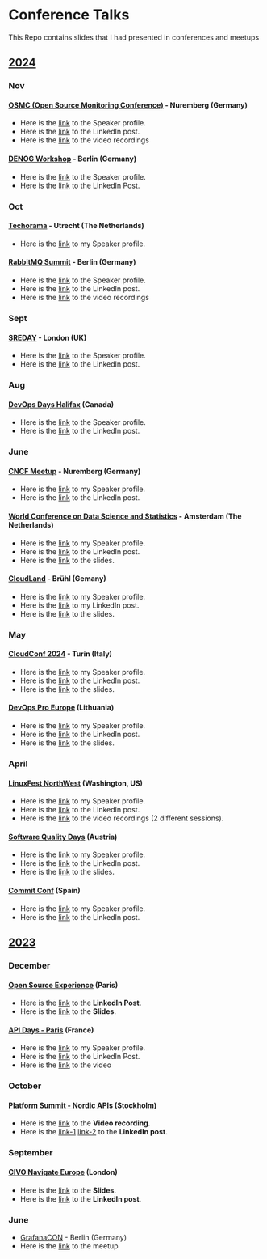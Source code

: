 # Conference Talks

This Repo contains slides that I had presented in conferences and meetups

## [2024](https://github.com/usmangt/talks/tree/master/2024)

### Nov

#### [OSMC (Open Source Monitoring Conference)](https://osmc.de/) - Nuremberg (Germany) 

- Here is the [link](https://osmc.de/talks/observe-your-github-repos-efficiently/) to the Speaker profile.
- Here is the [link](https://www.linkedin.com/posts/open-source-monitoring-conference_devops-sre-repositories-activity-7229743704243113984-Dn2c) to the LinkedIn post.
- Here is the [link](https://www.youtube.com/watch?v=0P6XLuAbCqM&list=PLqar5Efv1_YIkOTgVnSCqVHqYAbd8ciJr&index=11) to the video recordings

#### [DENOG Workshop](https://www.denog.de/de/meetings/denog16/index.html) - Berlin (Germany)

- Here is the [link](https://pretalx.com/denog16/talk/KFFYVH/) to the Speaker profile.
- Here is the [link](https://www.linkedin.com/posts/denog_denog16-activity-7257315303448104960-SNxk) to the LinkedIn Post.

### Oct

#### [Techorama](https://techorama.nl/) - Utrecht (The Netherlands)

- Here is the [link](https://techorama.nl/speakers/speaker/syed-usman-ahmad/) to my Speaker profile.

#### [RabbitMQ Summit](https://www.rabbitmqsummit.com/rabbitmq-summit-2024/) - Berlin (Germany)

- Here is the [link](https://rabbitmq-summit-2024.sessionize.com/speaker/445593cb-1817-4787-8ce7-6362ed4b055a) to the Speaker profile.
- Here is the [link](https://www.linkedin.com/posts/usmanlinux_rabbitmq-grafana-opensource-activity-7255158791153889280-DCbm) to the LinkedIn post.
- Here is the [link](https://www.youtube.com/watch?v=31QVCc2J3bM&list=PLqar5Efv1_YIkOTgVnSCqVHqYAbd8ciJr&index=10&pp=iAQB) to the video recordings

### Sept

#### [SREDAY](https://sreday.com/2024-london/) - London (UK)

- Here is the [link](https://sreday.com/2024-london/Syed_Usman_Ahmad_Grafana_Labs_Unlocking_key_metrics_and_patterns_using_Grafana) to the Speaker profile.
- Here is the [link](https://www.linkedin.com/posts/usmanlinux_sre-grafana-devops-activity-7244299200966852610-sX1W) to the LinkedIn post.

### Aug

#### [DevOps Days Halifax](https://devopsdays.org/events/2024-halifax/welcome/) (Canada)
- Here is the [link](https://talks.devopsdays.org/devopsdays-halifax-2024/speaker/DLNR3D/) to the Speaker profile.
- Here is the [link](https://www.linkedin.com/posts/usmanlinux_grafana-devops-devopsdays-activity-7234825438563307521-TnPv) to the LinkedIn post.

### June

#### [CNCF Meetup](https://community.cncf.io/cloud-native-nurnberg/) - Nuremberg (Germany)

- Here is the [link](https://www.meetup.com/kubernetes-nurnberg/events/301060697/) to my Speaker profile.
- Here is the [link](https://www.linkedin.com/posts/severinneumann_cncf-activity-7204874655877218306-Y6Zc?utm_source=share&utm_medium=member_desktop) to the LinkedIn post.

#### [World Conference on Data Science and Statistics](https://datascience.thepeopleevents.com/) - Amsterdam (The Netherlands)

- Here is the [link](https://www.linkedin.com/posts/usmanlinux_datascienceweek-ai-machinelearning-activity-7205851815362318336-u5Lt?utm_source=share&utm_medium=member_desktop) to my Speaker profile.
- Here is the [link](https://www.linkedin.com/posts/data-science-meet_datascienceweek-grafana-datavisualization-activity-7215979179844993024-c8en?utm_source=share&utm_medium=member_desktop) to the LinkedIn post.
- Here is the [link](https://github.com/usmangt/talks/tree/master/2024/june/world-conf-data-science) to the slides.

#### [CloudLand](https://www.cloudland.org/en/archive/cloudland-2024/) - Brühl (Gemany)

- Here is the [link](https://meine.doag.org/events/cloudland/2024/agenda/#agendaId.4314) to my Speaker profile.
- Here is the [link](https://www.linkedin.com/posts/usmanlinux_doag-grafana-cloudnative-activity-7213550574217109505-ZQVG?utm_source=share&utm_medium=member_desktop) to my LinkedIn post.
- Here is the [link](https://github.com/usmangt/talks/tree/master/2024/june/cloudland) to the slides.

### May

#### [CloudConf 2024](https://2024.cloudconf.it/) - Turin (Italy)

- Here is the [link](https://2024.cloudconf.it/) to my Speaker profile.
- Here is the [link](https://www.linkedin.com/posts/usmanlinux_grafana-cloud-api-activity-7201884761215148032-fRcU?utm_source=share&utm_medium=member_desktop) to the LinkedIn post.
- Here is the [link](https://github.com/usmangt/talks/tree/master/2024/may/devopspro) to the slides.

#### [DevOps Pro Europe](https://devopspro.lt/devops-pro-europe-2024/) (Lithuania)

- Here is the [link](https://events.pinetool.ai/3152/#speakers/958615?referrer%5Bpathname%5D=%2Fspeakers&referrer%5Bsearch%5D=&referrer%5Btitle%5D=Speakers) to my Speaker profile.
- Here is the [link](https://www.linkedin.com/posts/syed-usman-ahmad-b1415515_grafana-google-devops-activity-7199507432065114112-8EtB?utm_source=share&utm_medium=member_desktop) to the LinkedIn post.
- Here is the [link](https://github.com/usmangt/talks/blob/master/2024/may/devopspro/Usman%20Ahmad-Unlocking%20key%20metrics%20and%20patterns%20using%20Grafana-DevOpsPro-Vilnus-2024.pdf) to the slides.

### April

#### [LinuxFest NorthWest](https://2024.lfnw.org/) (Washington, US)

- Here is the [link](https://lfnw2024.sessionize.com/speaker/445593cb-1817-4787-8ce7-6362ed4b055a) to my Speaker profile.
- Here is the [link](https://www.linkedin.com/posts/syed-usman-ahmad-b1415515_linux-opensourcecommunity-lfnw-activity-7190531840787537920-iFQz?utm_source=share&utm_medium=member_desktop) to the LinkedIn post.
- Here is the [link](https://www.youtube.com/watch?v=sTQ6GOplA7k&list=PLqar5Efv1_YIkOTgVnSCqVHqYAbd8ciJr&index=9) to the video recordings (2 different sessions).

#### [Software Quality Days](https://www.software-quality-days.com/en/) (Austria)

- Here is the [link](https://www.software-quality-days.com/en/contribution?tx_comot_pi2%5Baction%5D=showContribution&tx_comot_pi2%5Bcontroller%5D=Planner&tx_comot_pi2%5Buid%5D=1206&cHash=c7c88b85ad8d52ae100845e58bb76788) to my Speaker profile.
- Here is the [link](https://www.linkedin.com/posts/syed-usman-ahmad-b1415515_grafana-dashboard-monitoring-activity-7188947306212216832-PjAR?utm_source=share&utm_medium=member_desktop) to the LinkedIn post.
- Here is the [link](https://github.com/usmangt/talks/blob/master/2024/apr/sqd/Usman%20Ahmad-Observe%20your%20GitHub%20repos%20efficiently%20-%20SWD%202024%20Vienna.pdf) to the slides.

#### [Commit Conf](https://2024.commit-conf.com/en/) (Spain)

- Here is the [link](https://koliseo.com/commit/2024/agenda/0) to my Speaker profile. 
- Here is the [link](https://www.linkedin.com/posts/syed-usman-ahmad-b1415515_monitoring-observability-grafana-activity-7188089763474681856-GYwv?utm_source=share&utm_medium=member_desktop) to the LinkedIn post.

## [2023](https://github.com/usmangt/talks/tree/master/2023)

### December 

#### [Open Source Experience](https://www.opensource-experience.com/en/) (Paris)

- Here is the [link](https://www.linkedin.com/posts/syed-usman-ahmad-b1415515_osxp2023-osxp-opensource-activity-7133890650948657152-iE5p?utm_source=share&utm_medium=member_desktop) to the **LinkedIn Post**.
- Here is the [link](https://github.com/usmangt/talks/tree/master/2023/december/conference) to the **Slides**.

#### [API Days - Paris](https://www.apidays.global/paris2023/) (France)

- Here is the [link](https://www.apidays.global/speaker/syed-usman-ahmad/) to my Speaker profile.
- Here is the [link](https://www.linkedin.com/posts/syed-usman-ahmad-b1415515_grafana-api-integration-activity-7140054860669886464-1bI1?utm_source=share&utm_medium=member_desktop) to the LinkedIn Post.
- Here is the [link](https://www.youtube.com/watch?v=B2H-KQxYIPM&list=PLqar5Efv1_YIkOTgVnSCqVHqYAbd8ciJr&index=8) to the video 

### October

#### [Platform Summit - Nordic APIs](https://nordicapis.com/) (Stockholm)

- Here is the [link](https://www.youtube.com/watch?v=snQ_YDNYhF4&list=PLqar5Efv1_YIkOTgVnSCqVHqYAbd8ciJr&index=6) to the **Video recording**.
- Here is the [link-1](https://www.linkedin.com/posts/syed-usman-ahmad-b1415515_platformsummit2023-grafana-nordicapis-activity-7109180948537044992-2K_B?utm_source=share&utm_medium=member_desktop) [link-2](https://www.linkedin.com/posts/syed-usman-ahmad-b1415515_platformsummit2023-grafana-api-activity-7120423027875422208-Y-2U?utm_source=share&utm_medium=member_desktop) to the **LinkedIn post**.

### September

#### [CIVO Navigate Europe](https://www.civo.com/navigate/europe/2023) (London)

- Here is the [link](https://github.com/usmangt/talks/blob/master/2023/sept/conference/usman.ahmad%20-%20leveling%20up%20your%20grafana%20skills%20-%206.sept.2023-civo.pdf) to the **Slides**.
- Here is the [link](https://www.linkedin.com/posts/syed-usman-ahmad-b1415515_grafana-opensource-civo-activity-7090687158578999296-yNlE?utm_source=share&utm_medium=member_desktop) to the **LinkedIn post**.

### June
- [GrafanaCON](https://www.meetup.com/grafana-and-friends-berlin/events/292833226/) - Berlin (Germany)
- Here is the [link](https://www.meetup.com/grafana-and-friends-berlin/events/292833226/) to the meetup

